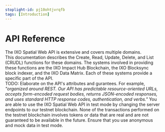 ```yaml
---
stoplight-id: pj10ohtjvrqfb
tags: [Introduction]
---
```


# API Reference

The IXO Spatial Web API is extensive and covers multiple domains.\
This documentation describes the Create, Read, Update, Delete, and List (CRUDL) functions for these domains. The systems involved in providing these functions are the IXO Impact Hub Blockchain, the IXO Blocksync block indexer, and the IXO Data Matrix. Each of these systems provide a specific part of the API.\
TODO: Elaborate on the API's attributes and gurantees. For example, _"organized around REST. Our API has predictable resource-oriented URLs, accepts form-encoded request bodies, returns JSON-encoded responses, and uses standard HTTP response codes, authentication, and verbs."_
You are able to use the IXO Spatial Web API in test mode by changing the server endpoints to our testnet blockchain. None of the transactions performed on the testnet blockchain involves tokens or data that are real and are not guaranteed to be available in the future. Ensure that you use anonymous and mock data in test mode.
